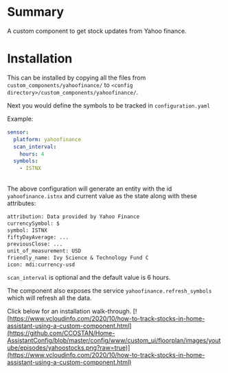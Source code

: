 # Summary
A custom component to get stock updates from Yahoo finance.

# Installation

This can be installed by copying all the files from `custom_components/yahoofinance/` to `<config directory>/custom_components/yahoofinance/`.

Next you would define the symbols to be tracked in `configuration.yaml`

Example:

```yaml
sensor:
  platform: yahoofinance
  scan_interval:
    hours: 4
  symbols:
    - ISTNX 
  
```

The above configuration will generate an entity with the id `yahoofinance.istnx` and current value as the state along with these attributes:

```
attribution: Data provided by Yahoo Finance
currencySymbol: $
symbol: ISTNX
fiftyDayAverage: ...
previousClose: ...
unit_of_measurement: USD
friendly_name: Ivy Science & Technology Fund C
icon: mdi:currency-usd
```

`scan_interval` is optional and the default value is 6 hours.


The component also exposes the service `yahoofinance.refresh_symbols` which will refresh all the data.

Click below for an installation walk-through. 
[![https://www.vcloudinfo.com/2020/10/how-to-track-stocks-in-home-assistant-using-a-custom-component.html](https://github.com/CCOSTAN/Home-AssistantConfig/blob/master/config/www/custom_ui/floorplan/images/youtube/episodes/yahoostocks.png?raw=true)](https://www.vcloudinfo.com/2020/10/how-to-track-stocks-in-home-assistant-using-a-custom-component.html)
